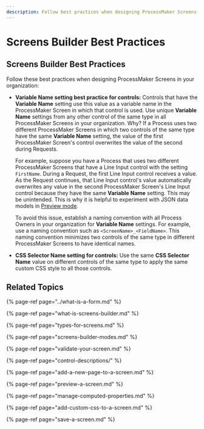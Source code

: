 ```yaml
---
description: Follow best practices when designing ProcessMaker Screens.
---
```


# Screens Builder Best Practices

## Screens Builder Best Practices

Follow these best practices when designing ProcessMaker Screens in your organization:

* **Variable Name setting best practice for controls:** Controls that have the **Variable Name** setting use this value as a variable name in the ProcessMaker Screen in which that control is used. Use unique **Variable Name** settings from any other control of the same type in all ProcessMaker Screens in your organization. Why? If a Process uses two different ProcessMaker Screens in which two controls of the same type have the same **Variable Name** setting, the value of the first ProcessMaker Screen's control overwrites the value of the second during Requests.

  For example, suppose you have a Process that uses two different ProcessMaker Screens that have a Line Input control with the setting `FirstName`. During a Request, the first Line Input control receives a value. As the Request continues, that Line Input control's value automatically overwrites any value in the second ProcessMaker Screen's Line Input control because they have the same **Variable Name** setting. This may be unintended. This is why it is helpful to experiment with JSON data models in [Preview mode](preview-a-screen.md).

  To avoid this issue, establish a naming convention with all Process Owners in your organization for **Variable Name** settings. For example, use a naming convention such as `<ScreenName>_<FieldName>`. This naming convention minimizes two controls of the same type in different ProcessMaker Screens to have identical names.

* **CSS Selector Name setting for controls:** Use the same **CSS Selector Name** value on different controls of the same type to apply the same custom CSS style to all those controls.

## Related Topics

{% page-ref page="../what-is-a-form.md" %}

{% page-ref page="what-is-screens-builder.md" %}

{% page-ref page="types-for-screens.md" %}

{% page-ref page="screens-builder-modes.md" %}

{% page-ref page="validate-your-screen.md" %}

{% page-ref page="control-descriptions/" %}

{% page-ref page="add-a-new-page-to-a-screen.md" %}

{% page-ref page="preview-a-screen.md" %}

{% page-ref page="manage-computed-properties.md" %}

{% page-ref page="add-custom-css-to-a-screen.md" %}

{% page-ref page="save-a-screen.md" %}


